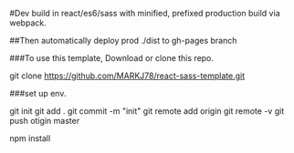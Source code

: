 #Dev build in react/es6/sass with minified, prefixed production build via webpack.

##Then automatically deploy prod ./dist to gh-pages branch

###To use this template, Download or clone this repo.

git clone https://github.com/MARKJ78/react-sass-template.git <NEW APP NAME>

###set up env.

git init
git add .
git commit -m "init"
git remote add origin <URL>
git remote -v
git push otigin master


npm install
